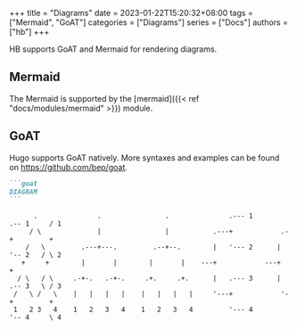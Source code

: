 +++
title = "Diagrams"
date = 2023-01-22T15:20:32+08:00
tags = ["Mermaid", "GoAT"]
categories = ["Diagrams"]
series = ["Docs"]
authors = ["hb"]
+++

HB supports GoAT and Mermaid for rendering diagrams.

<!--more-->

## Mermaid

The Mermaid is supported by the [mermaid]({{< ref "docs/modules/mermaid" >}}) module.

## GoAT

Hugo supports GoAT natively. More syntaxes and examples can be found on https://github.com/bep/goat.

````markdown
```goat
DIAGRAM
```
````

```goat
      .               .                .               .--- 1          .-- 1     / 1
     / \              |                |           .---+            .-+         +
    /   \         .---+---.         .--+--.        |   '--- 2      |   '-- 2   / \ 2
   +     +        |       |        |       |    ---+            ---+          +
  / \   / \     .-+-.   .-+-.     .+.     .+.      |   .--- 3      |   .-- 3   \ / 3
 /   \ /   \    |   |   |   |    |   |   |   |     '---+            '-+         +
 1   2 3   4    1   2   3   4    1   2   3   4         '--- 4          '-- 4     \ 4
```
